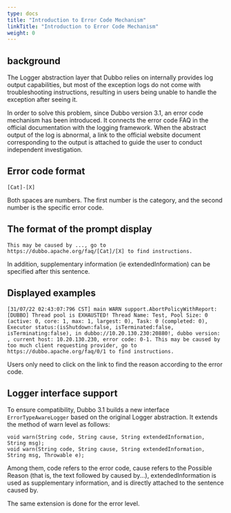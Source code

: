 ```yaml
---
type: docs
title: "Introduction to Error Code Mechanism"
linkTitle: "Introduction to Error Code Mechanism"
weight: 0
---
```


## background
The Logger abstraction layer that Dubbo relies on internally provides log output capabilities, but most of the exception logs do not come with troubleshooting instructions, resulting in users being unable to handle the exception after seeing it.

In order to solve this problem, since Dubbo version 3.1, an error code mechanism has been introduced. It connects the error code FAQ in the official documentation with the logging framework. When the abstract output of the log is abnormal, a link to the official website document corresponding to the output is attached to guide the user to conduct independent investigation.

## Error code format
`[Cat]-[X]`

Both spaces are numbers. The first number is the category, and the second number is the specific error code.

## The format of the prompt display
```
This may be caused by ..., go to https://dubbo.apache.org/faq/[Cat]/[X] to find instructions.
```
In addition, supplementary information (ie extendedInformation) can be specified after this sentence.

## Displayed examples
`[31/07/22 02:43:07:796 CST] main WARN support.AbortPolicyWithReport: [DUBBO] Thread pool is EXHAUSTED! Thread Name: Test, Pool Size: 0 (active: 0, core: 1, max: 1, largest: 0), Task: 0 (completed: 0), Executor status:(isShutdown:false, isTerminated:false, isTerminating:false), in dubbo://10.20.130.230:20880!, dubbo version: , current host: 10.20.130.230, error code: 0-1. This may be caused by too much client requesting provider, go to https://dubbo.apache.org/faq/0/1 to find instructions.`

Users only need to click on the link to find the reason according to the error code.

## Logger interface support
To ensure compatibility, Dubbo 3.1 builds a new interface `ErrorTypeAwareLogger` based on the original Logger abstraction. It extends the method of warn level as follows:
```
void warn(String code, String cause, String extendedInformation, String msg);
void warn(String code, String cause, String extendedInformation, String msg, Throwable e);
```

Among them, code refers to the error code, cause refers to the Possible Reason (that is, the text followed by caused by...), extendedInformation is used as supplementary information, and is directly attached to the sentence caused by.

The same extension is done for the error level.

<p style="margin-top: 3rem;"> </p>